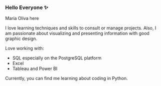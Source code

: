 ### Hello Everyone ✨

Maria Oliva here

I love learning techniques and skills to consult or manage projects. Also, I am passionate about visualizing and presenting information with good graphic design.

Love working with:
  - SQL especially on the PostgreSQL platform
  - Excel
  - Tableau and Power BI

Currently, you can find me learning about coding in Python.

